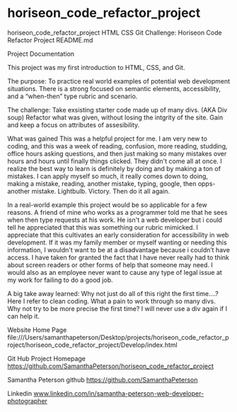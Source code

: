 # horiseon_code_refactor_project
horiseon_code_refactor_project
HTML CSS Git Challenge: Horiseon Code Refactor Project README.md

Project Documentation

This project was my first introduction to HTML, CSS, and Git.

The purpose: To practice real world examples of potential web development situations. There is a strong focused on semantic elements, accessibility, and a “when-then” type rubric and scenario.

The challenge: Take exsisting starter code made up of many divs. (AKA Div soup) Refactor what was given, without losing the intgrity of the site. Gain and keep a focus on attributes of assesibility.

What was gained This was a helpful project for me. I am very new to coding, and this was a week of reading, confusion, more reading, studding, office hours asking questions, and then just making so many mistakes over hours and hours until finally things clicked. They didn't come all at once. I realize the best way to learn is definitely by doing and by making a ton of mistakes. I can apply myself so much, it really comes down to doing, making a mistake, reading, another mistake, typing, google, then opps- another mistake. Lightbulb. Victory. Then do it all again.

In a real-world example this project would be so applicable for a few reasons. A friend of mine who works as a programmer told me that he sees when then type requests at his work. He isn't a web developer but i could tell he appreciated that this was something our rubric mimicked. I appreciate that this cultivates an early consideration for accessibility in web development. If it was my family member or myself wanting or needing this information, I wouldn't want to be at a disadvantage because i couldn’t have access. I have taken for granted the fact that I have never really had to think about screen readers or other forms of help that someone may need. I would also as an employee never want to cause any type of legal issue at my work for failing to do a good job.

A big take away learned: Why not just do all of this right the first time....? Here I refer to clean coding. What a pain to work through so many divs. Why not try to be more precise the first time? I will never use a div again if I can help it.

Website Home Page file:///Users/samanthapeterson/Desktop/projects/horiseon_code_refactor_project/horiseon_code_refactor_project/Develop/index.html

Git Hub Project Homepage https://github.com/SamanthaPeterson/horiseon_code_refactor_project

Samantha Peterson github https://github.com/SamanthaPeterson

Linkedin www.linkedin.com/in/samantha-peterson-web-developer-photographer

